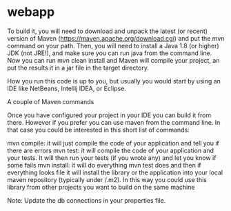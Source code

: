 # webapp
To build it, you will need to download and unpack the latest (or recent) version of Maven (https://maven.apache.org/download.cgi) and put the mvn command on your path. Then, you will need to install a Java 1.8 (or higher) JDK (not JRE!), and make sure you can run java from the command line. Now you can run mvn clean install and Maven will compile your project, an put the results it in a jar file in the target directory.

How you run this code is up to you, but usually you would start by using an IDE like NetBeans, Intellij IDEA, or Eclipse.



A couple of Maven commands

Once you have configured your project in your IDE you can build it from there. However if you prefer you can use maven from the command line. In that case you could be interested in this short list of commands:

mvn compile: it will just compile the code of your application and tell you if there are errors
mvn test: it will compile the code of your application and your tests. It will then run your tests (if you wrote any) and let you know if some fails
mvn install: it will do everything mvn test does and then if everything looks file it will install the library or the application into your local maven repository (typically under /.m2). In this way you could use this library from other projects you want to build on the same machine

Note: Update the db connections in your properties file.



